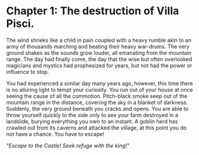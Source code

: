 # Chapter 1: The destruction of Villa Pisci.

The wind shrieks like a child in pain coupled with a heavy rumble akin to an army of thousands marching and beating their heavy war-drums. The very ground shakes as the sounds grow louder, all emanating from the mountain range. The day had finally come, the day that the wise but often overlooked magicians and mystics had prophesized for years, but not had the power or influence to stop.

You had experienced a similar day many years ago, however, this time there is no alluring light to tempt your curiosity. You run out of your house at once seeing the cause of all the commotion. Pitch-black smoke seep out of the mountain range in the distance, covering the sky in a blanket of darkness. Suddenly, the very ground beneath you cracks and opens. You are able to throw yourself quickly to the side only to see your farm destroyed in a landslide, burying everything you own to an instant. A goblin herd has crawled out from its caverns and attacked the village, at this point you do not have a chance. You have to escape!

_"Escape to the Castle! Seek refuge with the king!"_

